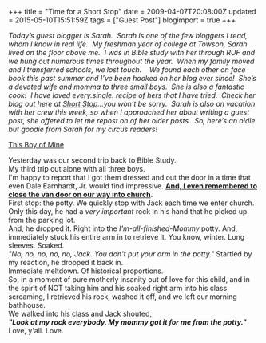 +++
title = "Time for a Short Stop"
date = 2009-04-07T20:08:00Z
updated = 2015-05-10T15:51:59Z
tags = ["Guest Post"]
blogimport = true 
+++

_Today’s guest blogger is Sarah.&#160; Sarah is one of the few bloggers I read, whom I know in real life.&#160; My freshman year of college at Towson, Sarah lived on the floor above me.&#160; I was in Bible study with her through RUF and we hung out numerous times throughout the year.&#160; When my family moved and I transferred schools, we lost touch.&#160;&#160;&#160; We found each other on face book this past summer and I’ve been hooked on her blog ever since!&#160; She’s a devoted wife and momma to three small boys.&#160; She is also a fantastic cook!&#160; I have loved every.single. recipe of hers that I have tried.&#160; Check her blog out here at [Short Stop](http://grshortstop.blogspot.com/)…you won’t be sorry.&#160; Sarah is also on vacation with her crew this week, so when I approached her about writing a guest post, she offered to let me repost on of her older posts.&#160; So, here’s an oldie but goodie from Sarah for my circus readers!_

[This Boy of Mine](http://grshortstop.blogspot.com/2008/03/this-boy-of-mine.html)

Yesterday was our second trip back to Bible Study.     
My third trip out alone with all three boys.      
I'm happy to report that I got them dressed and out the door in a time that even Dale Earnhardt, Jr. would find impressive. [**And, I even remembered to close the van door on our way into church**](http://grshortstop.blogspot.com/2008/03/and-there-we-went.html).      
First stop: the potty. We quickly stop with Jack each time we enter church. Only this day, he had a _very important_ rock in his hand that he picked up from the parking lot.      
And, he dropped it. Right into the _I'm-all-finished-Mommy_ potty. And, immediately stuck his entire arm in to retrieve it. You know, winter. Long sleeves. Soaked.      
_&quot;No, no, no, no, no, Jack. You don't put your arm in the potty.&quot;_ Startled by my reaction, he dropped it back in.      
Immediate meltdown. Of historical proportions.      
So, 
in a moment of pure motherly insanity
 out of love for this child, and in the spirit of NOT taking him and his soaked right arm into his class screaming, I retrieved his rock, washed it off, and we left our morning bathhouse.      
We walked into his class and Jack shouted,      
**_&quot;Look at my rock everybody. My mommy got it for me from the potty.&quot;_**      
Love, y'all. Love.
